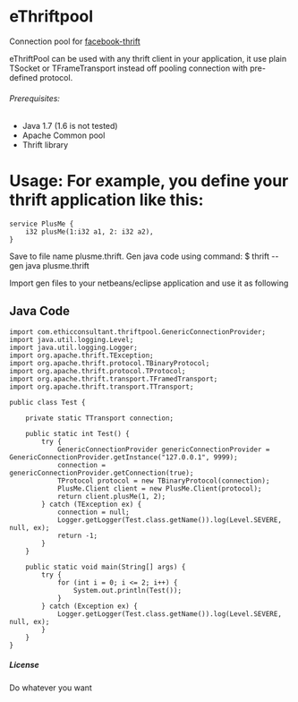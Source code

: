 # eThriftpool 

Connection pool for  [facebook-thrift](https://github.com/apache/thrift)

eThriftPool can be used with any thrift client in your application, it use plain TSocket or TFrameTransport instead off pooling connection with pre-defined protocol.



###### Prerequisites:

* Java 1.7 (1.6 is not tested)
* Apache Common pool 
* Thrift library

# Usage: For example, you define your thrift application like this:
    
    service PlusMe {
        i32 plusMe(1:i32 a1, 2: i32 a2),
    }

Save to file name plusme.thrift. Gen java code using command:
    $ thrift --gen java  plusme.thrift

Import gen files to your netbeans/eclipse application and use it as following


## Java Code 

    import com.ethicconsultant.thriftpool.GenericConnectionProvider;
    import java.util.logging.Level;
    import java.util.logging.Logger;
    import org.apache.thrift.TException;
    import org.apache.thrift.protocol.TBinaryProtocol;
    import org.apache.thrift.protocol.TProtocol;
    import org.apache.thrift.transport.TFramedTransport;
    import org.apache.thrift.transport.TTransport;

    public class Test {

        private static TTransport connection;

        public static int Test() {
            try {
                GenericConnectionProvider genericConnectionProvider =  GenericConnectionProvider.getInstance("127.0.0.1", 9999);
                connection = genericConnectionProvider.getConnection(true);
                TProtocol protocol = new TBinaryProtocol(connection);
                PlusMe.Client client = new PlusMe.Client(protocol);
                return client.plusMe(1, 2);
            } catch (TException ex) {
                connection = null;
                Logger.getLogger(Test.class.getName()).log(Level.SEVERE, null, ex);
                return -1;
            }
        }

        public static void main(String[] args) {
            try {
                for (int i = 0; i <= 2; i++) {
                    System.out.println(Test());
                }
            } catch (Exception ex) {
                Logger.getLogger(Test.class.getName()).log(Level.SEVERE, null, ex);
            }
        }
    }


##### License
Do whatever you want

